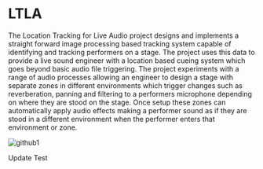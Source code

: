# LTLA

The Location Tracking for Live Audio project designs and implements a straight forward image processing based tracking system capable of identifying and tracking performers on a stage. The project uses this data to provide a live sound engineer with a location based cueing system which goes beyond basic audio file triggering. The project experiments with a range of audio processes allowing an engineer to design a stage with separate zones in different environments which trigger changes such as reverberation, panning and filtering to a performers microphone depending on where they are stood on the stage. Once setup these zones can automatically apply audio effects making a performer sound as if they are stood in a different environment when the performer enters that environment or zone.

![github1](https://user-images.githubusercontent.com/26678967/38316486-c55c224a-3822-11e8-9e9b-24900242aace.PNG)

Update Test

